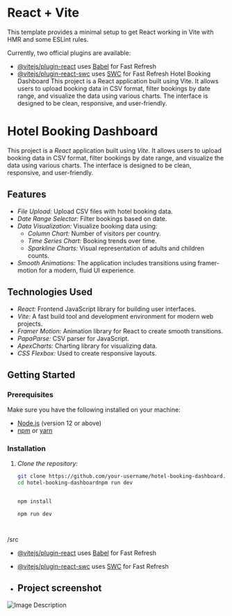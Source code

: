 # React + Vite

This template provides a minimal setup to get React working in Vite with HMR and some ESLint rules.

Currently, two official plugins are available:

- [@vitejs/plugin-react](https://github.com/vitejs/vite-plugin-react/blob/main/packages/plugin-react/README.md) uses [Babel](https://babeljs.io/) for Fast Refresh
- [@vitejs/plugin-react-swc](https://github.com/vitejs/vite-plugin-react-swc) uses [SWC](https://swc.rs/) for Fast Refresh
Hotel Booking Dashboard
This project is a React application built using Vite. It allows users to upload booking data in CSV format, filter bookings by date range, and visualize the data using various charts. The interface is designed to be clean, responsive, and user-friendly.

# Hotel Booking Dashboard

This project is a *React* application built using *Vite*. It allows users to upload booking data in CSV format, filter bookings by date range, and visualize the data using various charts. The interface is designed to be clean, responsive, and user-friendly.

## Features

- *File Upload:* Upload CSV files with hotel booking data.
- *Date Range Selector:* Filter bookings based on date.
- *Data Visualization:* Visualize booking data using:
  - *Column Chart:* Number of visitors per country.
  - *Time Series Chart:* Booking trends over time.
  - *Sparkline Charts:* Visual representation of adults and children counts.
- *Smooth Animations:* The application includes transitions using framer-motion for a modern, fluid UI experience.

## Technologies Used

- *React:* Frontend JavaScript library for building user interfaces.
- *Vite:* A fast build tool and development environment for modern web projects.
- *Framer Motion:* Animation library for React to create smooth transitions.
- *PapaParse:* CSV parser for JavaScript.
- *ApexCharts:* Charting library for visualizing data.
- *CSS Flexbox:* Used to create responsive layouts.

## Getting Started

### Prerequisites

Make sure you have the following installed on your machine:

- [Node.js](https://nodejs.org/en/) (version 12 or above)
- [npm](https://www.npmjs.com/) or [yarn](https://yarnpkg.com/)

### Installation

1. *Clone the repository:*

   ```bash
   git clone https://github.com/your-username/hotel-booking-dashboard.git
   cd hotel-booking-dashboardnpm run dev


   npm install

   npm run dev




/src
- [@vitejs/plugin-react](https://github.com/vitejs/vite-plugin-react/blob/main/packages/plugin-react/README.md) uses [Babel](https://babeljs.io/) for Fast Refresh
- [@vitejs/plugin-react-swc](https://github.com/vitejs/vite-plugin-react-swc) uses [SWC](https://swc.rs/) for Fast Refresh

- ## Project screenshot
![Image Description](https://res.cloudinary.com/dcgo02utu/image/upload/v1728822619/btmzmvybsc2ubad7gbi7.jpg)
